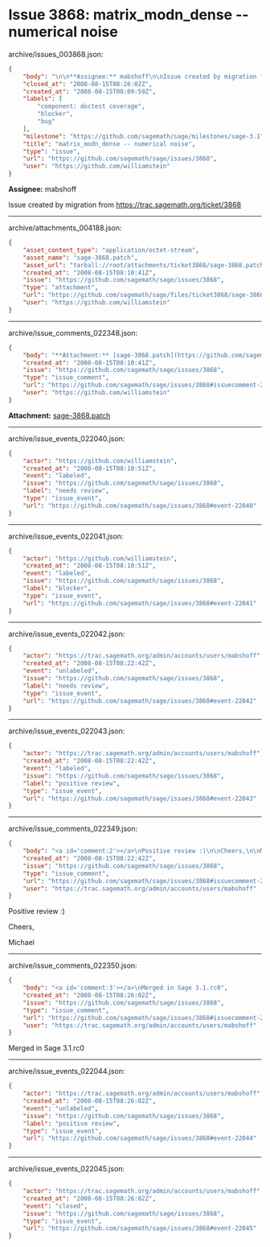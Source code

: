 # Issue 3868: matrix_modn_dense -- numerical noise

archive/issues_003868.json:
```json
{
    "body": "\n\n**Assignee:** mabshoff\n\nIssue created by migration from https://trac.sagemath.org/ticket/3868\n\n",
    "closed_at": "2008-08-15T08:26:02Z",
    "created_at": "2008-08-15T08:09:59Z",
    "labels": [
        "component: doctest coverage",
        "blocker",
        "bug"
    ],
    "milestone": "https://github.com/sagemath/sage/milestones/sage-3.1",
    "title": "matrix_modn_dense -- numerical noise",
    "type": "issue",
    "url": "https://github.com/sagemath/sage/issues/3868",
    "user": "https://github.com/williamstein"
}
```


**Assignee:** mabshoff

Issue created by migration from https://trac.sagemath.org/ticket/3868





---

archive/attachments_004188.json:
```json
{
    "asset_content_type": "application/octet-stream",
    "asset_name": "sage-3868.patch",
    "asset_url": "tarball://root/attachments/ticket3868/sage-3868.patch",
    "created_at": "2008-08-15T08:10:41Z",
    "issue": "https://github.com/sagemath/sage/issues/3868",
    "type": "attachment",
    "url": "https://github.com/sagemath/sage/files/ticket3868/sage-3868.patch",
    "user": "https://github.com/williamstein"
}
```



---

archive/issue_comments_022348.json:
```json
{
    "body": "**Attachment:** [sage-3868.patch](https://github.com/sagemath/sage/files/ticket3868/sage-3868.patch)",
    "created_at": "2008-08-15T08:10:41Z",
    "issue": "https://github.com/sagemath/sage/issues/3868",
    "type": "issue_comment",
    "url": "https://github.com/sagemath/sage/issues/3868#issuecomment-22348",
    "user": "https://github.com/williamstein"
}
```

**Attachment:** [sage-3868.patch](https://github.com/sagemath/sage/files/ticket3868/sage-3868.patch)



---

archive/issue_events_022040.json:
```json
{
    "actor": "https://github.com/williamstein",
    "created_at": "2008-08-15T08:10:51Z",
    "event": "labeled",
    "issue": "https://github.com/sagemath/sage/issues/3868",
    "label": "needs review",
    "type": "issue_event",
    "url": "https://github.com/sagemath/sage/issues/3868#event-22040"
}
```



---

archive/issue_events_022041.json:
```json
{
    "actor": "https://github.com/williamstein",
    "created_at": "2008-08-15T08:10:51Z",
    "event": "labeled",
    "issue": "https://github.com/sagemath/sage/issues/3868",
    "label": "blocker",
    "type": "issue_event",
    "url": "https://github.com/sagemath/sage/issues/3868#event-22041"
}
```



---

archive/issue_events_022042.json:
```json
{
    "actor": "https://trac.sagemath.org/admin/accounts/users/mabshoff",
    "created_at": "2008-08-15T08:22:42Z",
    "event": "unlabeled",
    "issue": "https://github.com/sagemath/sage/issues/3868",
    "label": "needs review",
    "type": "issue_event",
    "url": "https://github.com/sagemath/sage/issues/3868#event-22042"
}
```



---

archive/issue_events_022043.json:
```json
{
    "actor": "https://trac.sagemath.org/admin/accounts/users/mabshoff",
    "created_at": "2008-08-15T08:22:42Z",
    "event": "labeled",
    "issue": "https://github.com/sagemath/sage/issues/3868",
    "label": "positive review",
    "type": "issue_event",
    "url": "https://github.com/sagemath/sage/issues/3868#event-22043"
}
```



---

archive/issue_comments_022349.json:
```json
{
    "body": "<a id='comment:2'></a>\nPositive review :)\n\nCheers,\n\nMichael",
    "created_at": "2008-08-15T08:22:42Z",
    "issue": "https://github.com/sagemath/sage/issues/3868",
    "type": "issue_comment",
    "url": "https://github.com/sagemath/sage/issues/3868#issuecomment-22349",
    "user": "https://trac.sagemath.org/admin/accounts/users/mabshoff"
}
```

<a id='comment:2'></a>
Positive review :)

Cheers,

Michael



---

archive/issue_comments_022350.json:
```json
{
    "body": "<a id='comment:3'></a>\nMerged in Sage 3.1.rc0",
    "created_at": "2008-08-15T08:26:02Z",
    "issue": "https://github.com/sagemath/sage/issues/3868",
    "type": "issue_comment",
    "url": "https://github.com/sagemath/sage/issues/3868#issuecomment-22350",
    "user": "https://trac.sagemath.org/admin/accounts/users/mabshoff"
}
```

<a id='comment:3'></a>
Merged in Sage 3.1.rc0



---

archive/issue_events_022044.json:
```json
{
    "actor": "https://trac.sagemath.org/admin/accounts/users/mabshoff",
    "created_at": "2008-08-15T08:26:02Z",
    "event": "unlabeled",
    "issue": "https://github.com/sagemath/sage/issues/3868",
    "label": "positive review",
    "type": "issue_event",
    "url": "https://github.com/sagemath/sage/issues/3868#event-22044"
}
```



---

archive/issue_events_022045.json:
```json
{
    "actor": "https://trac.sagemath.org/admin/accounts/users/mabshoff",
    "created_at": "2008-08-15T08:26:02Z",
    "event": "closed",
    "issue": "https://github.com/sagemath/sage/issues/3868",
    "type": "issue_event",
    "url": "https://github.com/sagemath/sage/issues/3868#event-22045"
}
```
